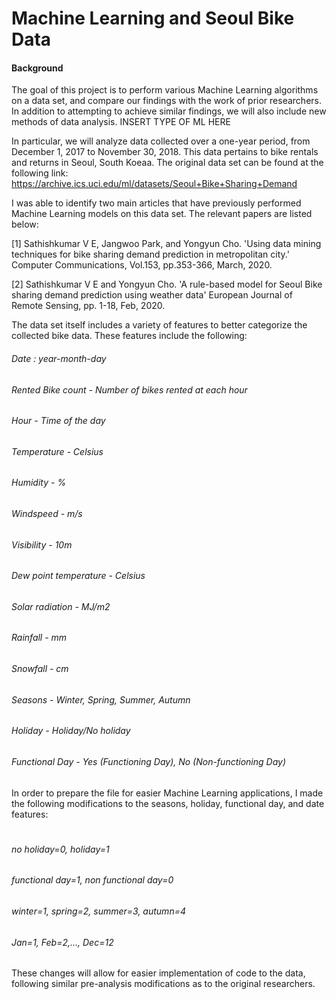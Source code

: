 # Machine Learning and Seoul Bike Data #

#### Background
The goal of this project is to perform various Machine Learning algorithms on a data set, and compare our findings with the work of prior researchers. In addition to attempting to achieve similar findings, we will also include new methods of data analysis. INSERT TYPE OF ML HERE

In particular, we will analyze data collected over a one-year period, from December 1, 2017 to November 30, 2018. This data pertains to bike rentals and returns in Seoul, South Koeaa. 
The original data set can be found at the following link: https://archive.ics.uci.edu/ml/datasets/Seoul+Bike+Sharing+Demand

I was able to identify two main articles that have previously performed Machine Learning models on this data set. The relevant papers are listed below:

[1] Sathishkumar V E, Jangwoo Park, and Yongyun Cho. 'Using data mining techniques for bike sharing demand prediction in metropolitan city.' Computer Communications, Vol.153, pp.353-366, March, 2020.

[2] Sathishkumar V E and Yongyun Cho. 'A rule-based model for Seoul Bike sharing demand prediction using weather data' European Journal of Remote Sensing, pp. 1-18, Feb, 2020.

The data set itself includes a variety of features to better categorize the collected bike data. These features include the following:

###### Date : year-month-day
###### Rented Bike count - Number of bikes rented at each hour
###### Hour - Time of the day
###### Temperature - Celsius
###### Humidity - %
###### Windspeed - m/s
###### Visibility - 10m
###### Dew point temperature - Celsius
###### Solar radiation - MJ/m2
###### Rainfall - mm
###### Snowfall - cm
###### Seasons - Winter, Spring, Summer, Autumn
###### Holiday - Holiday/No holiday
###### Functional Day - Yes (Functioning Day), No (Non-functioning Day)

In order to prepare the file for easier Machine Learning applications, I made the following modifications to the seasons, holiday, functional day, and date features:
#
###### no holiday=0, holiday=1
###### functional day=1, non functional day=0
###### winter=1, spring=2, summer=3, autumn=4
###### Jan=1, Feb=2,..., Dec=12 ####

These changes will allow for easier implementation of code to the data, following similar pre-analysis modifications as to the original researchers.